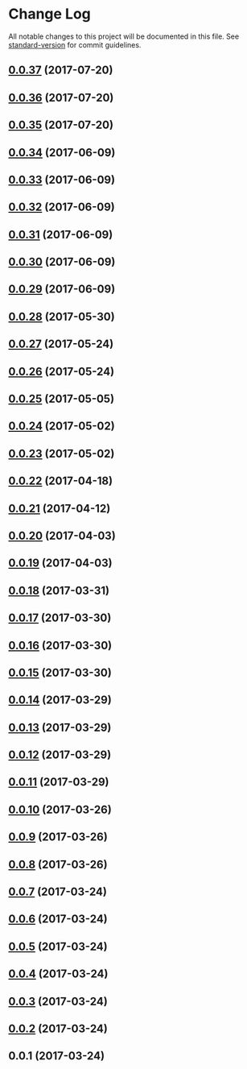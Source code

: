 # Change Log

All notable changes to this project will be documented in this file. See [standard-version](https://github.com/conventional-changelog/standard-version) for commit guidelines.

<a name="0.0.37"></a>
## [0.0.37](https://github.com/jbmarchetti/angular-table-utils/compare/v0.0.36...v0.0.37) (2017-07-20)



<a name="0.0.36"></a>
## [0.0.36](https://github.com/jbmarchetti/angular-table-utils/compare/v0.0.35...v0.0.36) (2017-07-20)



<a name="0.0.35"></a>
## [0.0.35](https://github.com/jbmarchetti/angular-table-utils/compare/v0.0.34...v0.0.35) (2017-07-20)



<a name="0.0.34"></a>
## [0.0.34](https://github.com/jbmarchetti/angular-table-utils/compare/v0.0.33...v0.0.34) (2017-06-09)



<a name="0.0.33"></a>
## [0.0.33](https://github.com/jbmarchetti/angular-table-utils/compare/v0.0.32...v0.0.33) (2017-06-09)



<a name="0.0.32"></a>
## [0.0.32](https://github.com/jbmarchetti/angular-table-utils/compare/v0.0.31...v0.0.32) (2017-06-09)



<a name="0.0.31"></a>
## [0.0.31](https://github.com/jbmarchetti/angular-table-utils/compare/v0.0.30...v0.0.31) (2017-06-09)



<a name="0.0.30"></a>
## [0.0.30](https://github.com/jbmarchetti/angular-table-utils/compare/v0.0.29...v0.0.30) (2017-06-09)



<a name="0.0.29"></a>
## [0.0.29](https://github.com/jbmarchetti/angular-table-utils/compare/v0.0.28...v0.0.29) (2017-06-09)



<a name="0.0.28"></a>
## [0.0.28](https://github.com/jbmarchetti/angular-table-utils/compare/v0.0.27...v0.0.28) (2017-05-30)



<a name="0.0.27"></a>
## [0.0.27](https://github.com/jbmarchetti/angular-table-utils/compare/v0.0.26...v0.0.27) (2017-05-24)



<a name="0.0.26"></a>
## [0.0.26](https://github.com/jbmarchetti/angular-table-utils/compare/v0.0.25...v0.0.26) (2017-05-24)



<a name="0.0.25"></a>
## [0.0.25](https://github.com/jbmarchetti/angular-table-utils/compare/v0.0.24...v0.0.25) (2017-05-05)



<a name="0.0.24"></a>
## [0.0.24](https://github.com/jbmarchetti/angular-table-utils/compare/v0.0.23...v0.0.24) (2017-05-02)



<a name="0.0.23"></a>
## [0.0.23](https://github.com/jbmarchetti/angular-table-utils/compare/v0.0.22...v0.0.23) (2017-05-02)



<a name="0.0.22"></a>
## [0.0.22](https://github.com/jbmarchetti/angular-table-utils/compare/v0.0.21...v0.0.22) (2017-04-18)



<a name="0.0.21"></a>
## [0.0.21](https://github.com/jbmarchetti/angular-table-utils/compare/v0.0.20...v0.0.21) (2017-04-12)



<a name="0.0.20"></a>
## [0.0.20](https://github.com/jbmarchetti/angular-table-utils/compare/v0.0.19...v0.0.20) (2017-04-03)



<a name="0.0.19"></a>
## [0.0.19](https://github.com/jbmarchetti/angular-table-utils/compare/v0.0.18...v0.0.19) (2017-04-03)



<a name="0.0.18"></a>
## [0.0.18](https://github.com/jbmarchetti/angular-table-utils/compare/v0.0.17...v0.0.18) (2017-03-31)



<a name="0.0.17"></a>
## [0.0.17](https://github.com/jbmarchetti/angular-table-utils/compare/v0.0.16...v0.0.17) (2017-03-30)



<a name="0.0.16"></a>
## [0.0.16](https://github.com/jbmarchetti/angular-table-utils/compare/v0.0.15...v0.0.16) (2017-03-30)



<a name="0.0.15"></a>
## [0.0.15](https://github.com/jbmarchetti/angular-table-utils/compare/v0.0.14...v0.0.15) (2017-03-30)



<a name="0.0.14"></a>
## [0.0.14](https://github.com/jbmarchetti/angular-table-utils/compare/v0.0.13...v0.0.14) (2017-03-29)



<a name="0.0.13"></a>
## [0.0.13](https://github.com/jbmarchetti/angular-table-utils/compare/v0.0.12...v0.0.13) (2017-03-29)



<a name="0.0.12"></a>
## [0.0.12](https://github.com/jbmarchetti/angular-table-utils/compare/v0.0.11...v0.0.12) (2017-03-29)



<a name="0.0.11"></a>
## [0.0.11](https://github.com/jbmarchetti/angular-table-utils/compare/v0.0.10...v0.0.11) (2017-03-29)



<a name="0.0.10"></a>
## [0.0.10](https://github.com/jbmarchetti/angular-table-utils/compare/v0.0.9...v0.0.10) (2017-03-26)



<a name="0.0.9"></a>
## [0.0.9](https://github.com/jbmarchetti/angular-table-utils/compare/v0.0.8...v0.0.9) (2017-03-26)



<a name="0.0.8"></a>
## [0.0.8](https://github.com/jbmarchetti/angular-table-utils/compare/v0.0.7...v0.0.8) (2017-03-26)



<a name="0.0.7"></a>
## [0.0.7](https://github.com/jbmarchetti/angular-table-utils/compare/v0.0.6...v0.0.7) (2017-03-24)



<a name="0.0.6"></a>
## [0.0.6](https://github.com/jbmarchetti/angular-table-utils/compare/v0.0.5...v0.0.6) (2017-03-24)



<a name="0.0.5"></a>
## [0.0.5](https://github.com/jbmarchetti/angular-table-utils/compare/v0.0.4...v0.0.5) (2017-03-24)



<a name="0.0.4"></a>
## [0.0.4](https://github.com/jbmarchetti/angular-table-utils/compare/v0.0.3...v0.0.4) (2017-03-24)



<a name="0.0.3"></a>
## [0.0.3](https://github.com/jbmarchetti/angular-table-utils/compare/v0.0.2...v0.0.3) (2017-03-24)



<a name="0.0.2"></a>
## [0.0.2](https://github.com/jbmarchetti/angular-table-utils/compare/v0.0.1...v0.0.2) (2017-03-24)



<a name="0.0.1"></a>
## 0.0.1 (2017-03-24)
